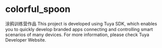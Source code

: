 # colorful_spoon
涂鸦训练营作品
This project is developed using Tuya SDK, which enables you to quickly develop branded apps connecting and controlling smart scenarios of many devices. For more information, please check Tuya Developer Website.
